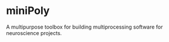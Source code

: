 # miniPoly

A multipurpose toolbox for building multiprocessing software for neuroscience projects.
